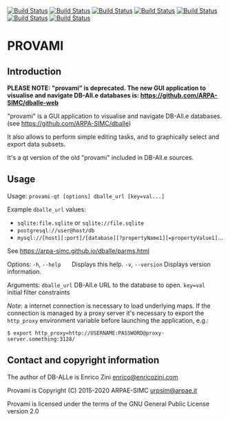 
[![Build Status](https://badges.herokuapp.com/travis/ARPA-SIMC/provami?branch=master&env=DOCKER_IMAGE=centos:7&label=centos7)](https://travis-ci.org/ARPA-SIMC/provami)
[![Build Status](https://badges.herokuapp.com/travis/ARPA-SIMC/provami?branch=master&env=DOCKER_IMAGE=centos:8&label=centos8)](https://travis-ci.org/ARPA-SIMC/provami)
[![Build Status](https://badges.herokuapp.com/travis/ARPA-SIMC/provami?branch=master&env=DOCKER_IMAGE=fedora:31&label=fedora31)](https://travis-ci.org/ARPA-SIMC/provami)
[![Build Status](https://badges.herokuapp.com/travis/ARPA-SIMC/provami?branch=master&env=DOCKER_IMAGE=fedora:32&label=fedora32)](https://travis-ci.org/ARPA-SIMC/provami)
[![Build Status](https://badges.herokuapp.com/travis/ARPA-SIMC/provami?branch=master&env=DOCKER_IMAGE=fedora:33&label=fedora33)](https://travis-ci.org/ARPA-SIMC/provami)
[![Build Status](https://badges.herokuapp.com/travis/ARPA-SIMC/provami?branch=master&env=DOCKER_IMAGE=fedora:rawhide&label=fedorarawhide)](https://travis-ci.org/ARPA-SIMC/provami)
[![Build Status](https://copr.fedorainfracloud.org/coprs/simc/stable/package/provami/status_image/last_build.png)](https://copr.fedorainfracloud.org/coprs/simc/stable/package/provami/)

PROVAMI
===============================================================

Introduction
------------

**PLEASE NOTE: "provami" is deprecated. The new GUI application to visualise and navigate DB-All.e databases is: https://github.com/ARPA-SIMC/dballe-web**

"provami" is a GUI application to visualise and navigate DB-All.e databases.
(see https://github.com/ARPA-SIMC/dballe)

It also allows to perform simple editing tasks, and to graphically select and
export data subsets.

It's a qt version of the old "provami" included in DB-All.e sources.

Usage
-----

Usage: `provami-qt [options] dballe_url [key=val...]`

Example `dballe_url` values:
 - `sqlite:file.sqlite` or `sqlite://file.sqlite`
 - `postgresql://user@host/db`
 - `mysql://[host][:port]/[database][?propertyName1][=propertyValue1]`…
 
See https://arpa-simc.github.io/dballe/parms.html

Options:
  `-h`, `--help   `  Displays this help.
  `-v`, `--version`  Displays version information.

Arguments:
  `dballe_url`     DB-All.e URL to the database to open.
  `key=val   `     initial filter constraints


*Note*: a internet connection is necessary to load underlying maps. If the connection is managed by a proxy server it's necessary to export the `http_proxy` environment variable before launching the application, e.g.:
```
$ export http_proxy=http://USERNAME:PASSWORD@proxy-server.something:3128/
```


Contact and copyright information
---------------------------------

The author of DB-ALLe is Enrico Zini <enrico@enricozini.com>

Provami is Copyright (C) 2015-2020 ARPAE-SIMC <urpsim@arpae.it>

Provami is licensed under the terms of the GNU General Public License version 2.0
